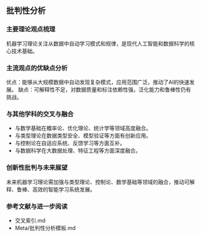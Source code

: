 ## 批判性分析

### 主要理论观点梳理
机器学习理论关注从数据中自动学习模式和规律，是现代人工智能和数据科学的核心技术基础。

### 主流观点的优缺点分析
优点：能够从大规模数据中自动发现复杂模式，应用范围广泛，推动了AI的快速发展。
缺点：可解释性不足，对数据质量和标注依赖性强，泛化能力和鲁棒性仍有挑战。

### 与其他学科的交叉与融合
- 与数学基础在概率论、优化理论、统计学等领域高度融合。
- 与类型理论在数据类型安全、模型验证等方面有创新应用。
- 与控制论在自适应系统、反馈学习等方面互补。
- 与数据科学在大数据处理、特征工程等方面深度融合。

### 创新性批判与未来展望
未来机器学习理论需加强与类型理论、控制论、数学基础等领域的融合，推动可解释、鲁棒、高效的智能学习系统发展。

### 参考文献与进一步阅读
- 交叉索引.md
- Meta/批判性分析模板.md 